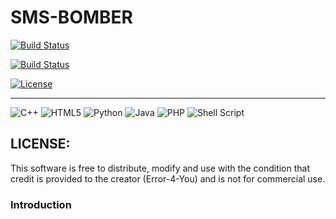 # SMS-BOMBER

[![Build Status](https://img.shields.io/github/forks/Error-4-You/Tool-X.svg)](https://github.com/Error-4-You/Tool-X)

[![Build Status](https://img.shields.io/github/stars/Error-4-You/Tool-X.svg)](https://github.com/Error-4-You/Tool-X)

[![License](https://img.shields.io/github/license/Error-4-You/Tool-X.svg)](https://github.com/Error-4-You/Tool-X)

------------------------------------------------------------------------

![C++](https://img.shields.io/badge/c++-%2300599C.svg?style=for-the-badge&logo=c%2B%2B&logoColor=white)    ![HTML5](https://img.shields.io/badge/html5-%23E34F26.svg?style=for-the-badge&logo=html5&logoColor=white)   ![Python](https://img.shields.io/badge/python-3670A0?style=for-the-badge&logo=python&logoColor=ffdd54)   ![Java](https://img.shields.io/badge/java-%23ED8B00.svg?style=for-the-badge&logo=java&logoColor=white)   ![PHP](https://img.shields.io/badge/php-%23777BB4.svg?style=for-the-badge&logo=php&logoColor=white)    ![Shell Script](https://img.shields.io/badge/shell_script-%23121011.svg?style=for-the-badge&logo=gnu-bash&logoColor=red)

  

## LICENSE:

This software is free to distribute, modify and use with the condition that credit is provided to the creator (Error-4-You) and is not for commercial use.

### Introduction

